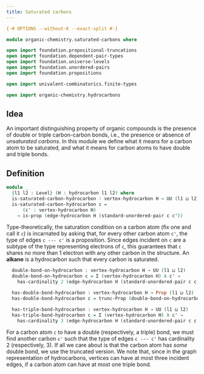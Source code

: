 ```yaml
---
title: Saturated carbons
---
```


```agda
{-# OPTIONS --without-K --exact-split #-}

module organic-chemistry.saturated-carbons where

open import foundation.propositional-truncations
open import foundation.dependent-pair-types
open import foundation.universe-levels
open import foundation.unordered-pairs
open import foundation.propositions

open import univalent-combinatorics.finite-types

open import organic-chemistry.hydrocarbons
```

## Idea

An important distinguishing property of organic compounds is the presence of double or triple carbon-carbon bonds, i.e., the presence or absence of _unsaturated carbons_. In this module we define what it means for a carbon atom to be saturated, and what it means for carbon atoms to have double and triple bonds.

## Definition

```agda
module _
  {l1 l2 : Level} (H : hydrocarbon l1 l2) where
  is-saturated-carbon-hydrocarbon : vertex-hydrocarbon H → UU (l1 ⊔ l2)
  is-saturated-carbon-hydrocarbon c =
      (c' : vertex-hydrocarbon H)
    → is-prop (edge-hydrocarbon H (standard-unordered-pair c c'))
```

Type-theoretically, the saturation condition on a carbon atom (fix one and call it `c`) is incarnated by asking that, for every other carbon atom `c'`, the type of edges `c --- c'` is a proposition. Since edges incident on `c` are a subtype of the type representing electrons of `c`, this guarantees that `c` shares no more than 1 electron with any other carbon in the structure. An **alkane** is a hydrocarbon such that every carbon is saturated.

```agda
  double-bond-on-hydrocarbon : vertex-hydrocarbon H → UU (l1 ⊔ l2)
  double-bond-on-hydrocarbon c = Σ (vertex-hydrocarbon H) λ c' →
    has-cardinality 2 (edge-hydrocarbon H (standard-unordered-pair c c'))

  has-double-bond-hydrocarbon : vertex-hydrocarbon H → Prop (l1 ⊔ l2)
  has-double-bond-hydrocarbon c = trunc-Prop (double-bond-on-hydrocarbon c)

  has-triple-bond-hydrocarbon : vertex-hydrocarbon H → UU (l1 ⊔ l2)
  has-triple-bond-hydrocarbon c = Σ (vertex-hydrocarbon H) λ c' →
    has-cardinality 3 (edge-hydrocarbon H (standard-unordered-pair c c'))
```

For a carbon atom `c` to have a double (respectively, a triple) bond, we must find another carbon `c'` such that the type of edges `c --- c'` has cardinality 2 (respectively, 3). If all we care about is that the carbon atom has _some_ double bond, we use the truncated version. We note that, since in the graph representation of hydrocarbons, vertices can have at most three incident edges, if a carbon atom can have at most one triple bond.
